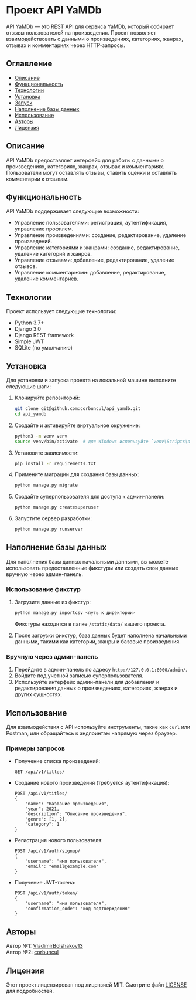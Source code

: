 # Проект API YaMDb

API YaMDb — это REST API для сервиса YaMDb, который собирает отзывы пользователей на произведения. Проект позволяет взаимодействовать с данными о произведениях, категориях, жанрах, отзывах и комментариях через HTTP-запросы.

## Оглавление

- [Описание](#описание)
- [Функциональность](#функциональность)
- [Технологии](#технологии)
- [Установка](#установка)
- [Запуск](#запуск)
- [Наполнение базы данных](#наполнение-базы-данных)
- [Использование](#использование)
- [Авторы](#авторы)
- [Лицензия](#лицензия)

## Описание

API YaMDb предоставляет интерфейс для работы с данными о произведениях, категориях, жанрах, отзывах и комментариях. Пользователи могут оставлять отзывы, ставить оценки и оставлять комментарии к отзывам.

## Функциональность

API YaMDb поддерживает следующие возможности:

- Управление пользователями: регистрация, аутентификация, управление профилем.
- Управление произведениями: создание, редактирование, удаление произведений.
- Управление категориями и жанрами: создание, редактирование, удаление категорий и жанров.
- Управление отзывами: добавление, редактирование, удаление отзывов.
- Управление комментариями: добавление, редактирование, удаление комментариев.

## Технологии

Проект использует следующие технологии:

- Python 3.7+
- Django 3.0
- Django REST framework
- Simple JWT
- SQLite (по умолчанию)

## Установка

Для установки и запуска проекта на локальной машине выполните следующие шаги:

1. Клонируйте репозиторий:

    ```bash
    git clone git@github.com:corbuncul/api_yamdb.git
    cd api_yamdb
    ```

2. Создайте и активируйте виртуальное окружение:

    ```bash
    python3 -m venv venv
    source venv/bin/activate  # для Windows используйте `venv\Scripts\activate`
    ```

3. Установите зависимости:

    ```bash
    pip install -r requirements.txt
    ```

4. Примените миграции для создания базы данных:

    ```bash
    python manage.py migrate
    ```

5. Создайте суперпользователя для доступа к админ-панели:

    ```bash
    python manage.py createsuperuser
    ```

6. Запустите сервер разработки:

    ```bash
    python manage.py runserver
    ```

## Наполнение базы данных

Для наполнения базы данных начальными данными, вы можете использовать предоставленные фикстуры или создать свои данные вручную через админ-панель.

### Использование фикстур

1. Загрузите данные из фикстур:

    ```bash
    python manage.py importcsv <путь к директории>
    ```

   Фикстуры находятся в папке `/static/data/` вашего проекта.

2. После загрузки фикстур, база данных будет наполнена начальными данными, такими как категории, жанры и базовые произведения.

### Вручную через админ-панель

1. Перейдите в админ-панель по адресу `http://127.0.0.1:8000/admin/`.
2. Войдите под учетной записью суперпользователя.
3. Используйте интерфейс админ-панели для добавления и редактирования данных о произведениях, категориях, жанрах и других сущностях.

## Использование

Для взаимодействия с API используйте инструменты, такие как `curl` или Postman, или обращайтесь к эндпоинтам напрямую через браузер.

### Примеры запросов

- Получение списка произведений:

    ```http
    GET /api/v1/titles/
    ```

- Создание нового произведения (требуется аутентификация):

    ```http
    POST /api/v1/titles/
    {
        "name": "Название произведения",
        "year": 2021,
        "description": "Описание произведения",
        "genre": [1, 2],
        "category": 1
    }
    ```

- Регистрация нового пользователя:

    ```http
    POST /api/v1/auth/signup/
    {
        "username": "имя пользователя",
        "email": "email@example.com"
    }
    ```

- Получение JWT-токена:

    ```http
    POST /api/v1/auth/token/
    {
        "username": "имя пользователя",
        "confirmation_code": "код подтверждения"
    }
    ```

## Авторы

Автор №1: [VladimirBolshakov13](https://github.com/VladimirBolshakov13)  
Автор №2: [corbuncul](https://github.com/corbuncul)

## Лицензия

Этот проект лицензирован под лицензией MIT. Смотрите файл [LICENSE](LICENSE) для подробностей.

